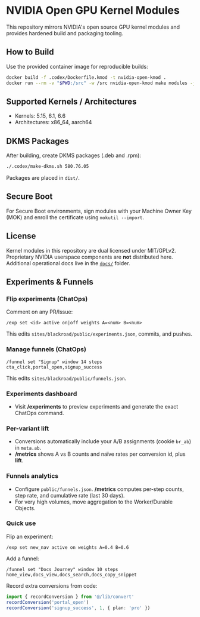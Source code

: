 # NVIDIA Open GPU Kernel Modules

This repository mirrors NVIDIA's open source GPU kernel modules and provides hardened build and packaging tooling.

## How to Build

Use the provided container image for reproducible builds:

```bash
docker build -f .codex/Dockerfile.kmod -t nvidia-open-kmod .
docker run --rm -v "$PWD:/src" -w /src nvidia-open-kmod make modules -j"$(nproc)"
```

## Supported Kernels / Architectures

- Kernels: 5.15, 6.1, 6.6
- Architectures: x86_64, aarch64

## DKMS Packages

After building, create DKMS packages (.deb and .rpm):

```bash
./.codex/make-dkms.sh 580.76.05
```

Packages are placed in `dist/`.

## Secure Boot

For Secure Boot environments, sign modules with your Machine Owner Key (MOK) and enroll the certificate using `mokutil --import`.

## License

Kernel modules in this repository are dual licensed under MIT/GPLv2. Proprietary NVIDIA userspace components are **not** distributed here.
Additional operational docs live in the [`docs/`](docs) folder.

## Experiments & Funnels

### Flip experiments (ChatOps)
Comment on any PR/Issue:

```
/exp set <id> active on|off weights A=<num> B=<num>
```

This edits `sites/blackroad/public/experiments.json`, commits, and pushes.

### Manage funnels (ChatOps)

```
/funnel set "Signup" window 14 steps cta_click,portal_open,signup_success
```

This edits `sites/blackroad/public/funnels.json`.

### Experiments dashboard
- Visit **/experiments** to preview experiments and generate the exact ChatOps command.

### Per-variant lift
- Conversions automatically include your A/B assignments (cookie `br_ab`) in `meta.ab`.
- **/metrics** shows A vs B counts and naïve rates per conversion id, plus **lift**.

### Funnels analytics
- Configure `public/funnels.json`. **/metrics** computes per-step counts, step rate, and cumulative rate (last 30 days).
- For very high volumes, move aggregation to the Worker/Durable Objects.

### Quick use

Flip an experiment:

```
/exp set new_nav active on weights A=0.4 B=0.6
```

Add a funnel:

```
/funnel set "Docs Journey" window 10 steps home_view,docs_view,docs_search,docs_copy_snippet
```

Record extra conversions from code:

```ts
import { recordConversion } from '@/lib/convert'
recordConversion('portal_open')
recordConversion('signup_success', 1, { plan: 'pro' })
```

